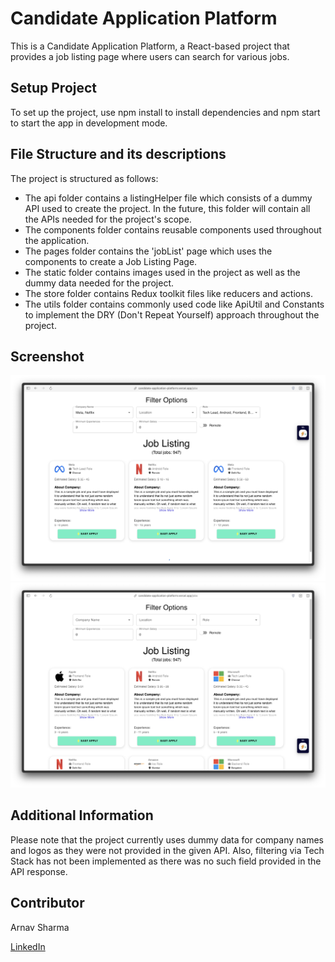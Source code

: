 # Candidate Application Platform
This is a Candidate Application Platform, a React-based project that provides a job listing page where users can search for various jobs.

## Setup Project
To set up the project, use npm install to install dependencies and npm start to start the app in development mode.

## File Structure and its descriptions
The project is structured as follows:

- The api folder contains a listingHelper file which consists of a dummy API used to create the project. In the future, this folder will contain all the APIs needed for the project's scope.
- The components folder contains reusable components used throughout the application.
- The pages folder contains the 'jobList' page which uses the components to create a Job Listing Page.
- The static folder contains images used in the project as well as the dummy data needed for the project.
- The store folder contains Redux toolkit files like reducers and actions.
- The utils folder contains commonly used code like ApiUtil and Constants to implement the DRY (Don't Repeat Yourself) approach throughout the project.

## Screenshot
![With Filters](screenshots/with_filters.png)
![Without Filters](screenshots/without_filters.png)

## Additional Information
Please note that the project currently uses dummy data for company names and logos as they were not provided in the given API. Also, filtering via Tech Stack has not been implemented as there was no such field provided in the API response.

## Contributor
Arnav Sharma
 
[LinkedIn](https://www.linkedin.com/in/arnavsharma2711/)
